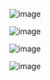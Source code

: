 



![image](https://github.com/user-attachments/assets/6e16e8c2-78f8-4946-8f09-bbfdc7a3a4ac)


![image](https://github.com/user-attachments/assets/a23b0e29-065f-46f1-9ab3-6b355a45e005)  

![image](https://github.com/user-attachments/assets/bd3c3686-d801-4660-b317-54efaa3a4b25)


![image](https://github.com/user-attachments/assets/e87eca90-0cc3-4fe9-a8ea-b0f820ab830e)





